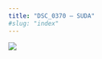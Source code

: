 ```yaml
---
title: "DSC_0370 – SUDA"
#slug: "index"
---
```


[![](/wp-content/2015/05/DSC_03701-300x201.jpg)](/wp-content/2015/05/DSC_03701.jpg)